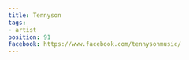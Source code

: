 ```yaml
---
title: Tennyson
tags:
- artist
position: 91
facebook: https://www.facebook.com/tennysonmusic/
---
```


